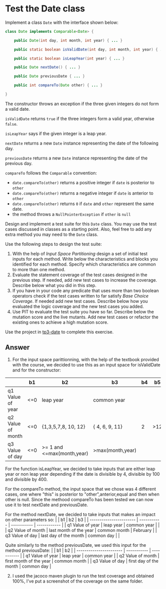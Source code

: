 # Test the Date class

Implement a class `Date` with the interface shown below:

```java
class Date implements Comparable<Date> {

    public Date(int day, int month, int year) { ... }

    public static boolean isValidDate(int day, int month, int year) { ... }

    public static boolean isLeapYear(int year) { ... }

    public Date nextDate() { ... }

    public Date previousDate { ... }

    public int compareTo(Date other) { ... }

}
```

The constructor throws an exception if the three given integers do not form a valid date.

`isValidDate` returns `true` if the three integers form a valid year, otherwise `false`.

`isLeapYear` says if the given integer is a leap year.

`nextDate` returns a new `Date` instance representing the date of the following day.

`previousDate` returns a new `Date` instance representing the date of the previous day.

`compareTo` follows the `Comparable` convention:

* `date.compareTo(other)` returns a positive integer if `date` is posterior to `other`
* `date.compareTo(other)` returns a negative integer if `date` is anterior to `other`
* `date.compareTo(other)` returns `0` if `date` and `other` represent the same date.
* the method throws a `NullPointerException` if `other` is `null` 

Design and implement a test suite for this `Date` class.
You may use the test cases discussed in classes as a starting point. 
Also, feel free to add any extra method you may need to the `Date` class.


Use the following steps to design the test suite:

1. With the help of *Input Space Partitioning* design a set of initial test inputs for each method. Write below the characteristics and blocks you identified for each method. Specify which characteristics are common to more than one method.
2. Evaluate the statement coverage of the test cases designed in the previous step. If needed, add new test cases to increase the coverage. Describe below what you did in this step.
3. If you have in your code any predicate that uses more than two boolean operators check if the test cases written to far satisfy *Base Choice Coverage*. If needed add new test cases. Describe below how you evaluated the logic coverage and the new test cases you added.
4. Use PIT to evaluate the test suite you have so far. Describe below the mutation score and the live mutants. Add new test cases or refactor the existing ones to achieve a high mutation score.

Use the project in [tp3-date](../code/tp3-date) to complete this exercise.

## Answer

1. For the input space parittionning, with the help of the textbook provided with the course, we decided to use this as an input space for isValidDate and for the constructor:

|                         | b1          | b2                          | b3                        | b4          | b5          |
| ----------------------- | ----------- | -----------                 | -----------               | ----------- | ----------- |
| q1       Value of year  | <=0         |  leap year                  | common year               |             |             |
| q2       Value of month | <=0         |  {1,3,5,7,8, 10, 12}        |  { 4, 6, 9, 11}           |  2          |  >12        |
| q3       Value of day   | <=0         | >= 1 and <=max(month,year)  |  >max(month,year)         |             |             |

For the function isLeapYear, we decided to take inputs that are either leap year or non leap year depending if the date is divisible by 4, divisible by 100 and divisible by 400.

For the compareTo method, the input space that we chose was 4 different cases, one where "this" is posterior to "other",anterior,equal and then when other is null.
Since the methood compareTo has been tested we can now use it to test nextDate and previousDate.

For the method nextDate, we decided to take inputs that makes an impact on other parameters so:
|                         | b1                     | b2           | b3           |
| ----------------------- | -----------            | -----------  | ------------ |
| q1       Value of year  | leap year              | common year  |              |
| q2       Value of month | last month of the year | common month | February     |
| q3       Value of day   | last day of the month  | common day   |              |

Quite similarly to the method previousDate, we used this input for the method previousDate:
|                         | b1                      | b2           | 
| ----------------------- | -----------             | -----------  | 
| q1       Value of year  | leap year               | common year  | 
| q2       Value of month | first month of the year | common month |
| q3       Value of day   | first day of the month  | common day   | 

2. I used the jacoco maven plugin to run the test coverage and obtained 100%, I've put a screenshot of the coverage on the same folder.

